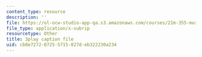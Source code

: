 ```yaml
---
content_type: resource
description: ''
file: https://ol-ocw-studio-app-qa.s3.amazonaws.com/courses/21m-355-musical-improvisation-spring-2013/cb8e727207255715827deb322230a234_s31hXhmhUws.vtt
file_type: application/x-subrip
resourcetype: Other
title: 3play caption file
uid: cb8e7272-0725-5715-827d-eb322230a234
---
```

